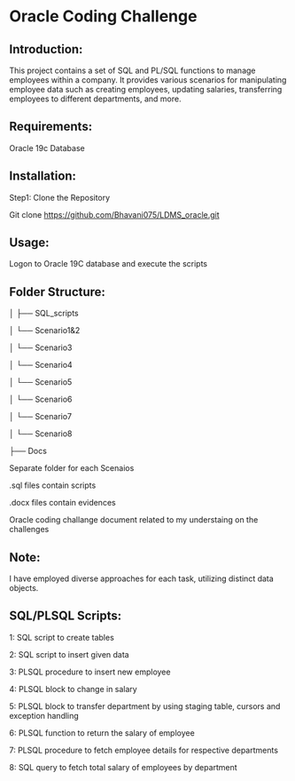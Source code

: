 # Oracle Coding Challenge

## Introduction:

This project contains a set of SQL and PL/SQL functions to manage employees within a company. It provides various
scenarios for manipulating employee data such as creating employees, updating salaries, transferring employees
to different departments, and more.

## Requirements:

Oracle 19c Database

## Installation:

Step1: Clone the Repository

Git clone https://github.com/Bhavani075/LDMS_oracle.git

## Usage:

Logon to Oracle 19C database and execute the scripts

## Folder Structure:

│
├── SQL_scripts

│ └── Scenario1&2

│ └── Scenario3

│ └── Scenario4

│ └── Scenario5

│ └── Scenario6

│ └── Scenario7

│ └── Scenario8

├── Docs

Separate folder for each Scenaios

.sql files contain scripts

.docx files contain evidences 

Oracle coding challange document related to my understaing on the challenges

## Note:

I have employed diverse approaches for each task, utilizing distinct data objects.

## SQL/PLSQL Scripts:

1: SQL script to create tables

2: SQL script to insert given data

3: PLSQL procedure to insert new employee

4: PLSQL block to change in salary

5: PLSQL block to transfer department by using staging table, cursors and exception handling

6: PLSQL function to return the salary of employee

7: PLSQL procedure to fetch employee details for respective departments 

8: SQL query to fetch total salary of employees by department 
